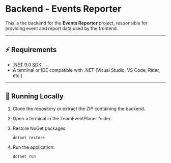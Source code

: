 # Backend - Events Reporter

This is the backend for the **Events Reporter** project, responsible for providing event and report data used by the frontend.

---

## ⚡ Requirements

- [.NET 9.0 SDK](https://dotnet.microsoft.com/en-us/download/dotnet/9.0)
- A terminal or IDE compatible with .NET (Visual Studio, VS Code, Rider, etc.)

---

## 🚀 Running Locally

1. Clone the repository or extract the ZIP containing the backend.

2. Open a terminal in the TeamEventPlaner folder.

3. Restore NuGet packages:

    ```bash
    dotnet restore

4. Run the application:

    ```bash
    dotnet run
